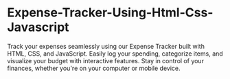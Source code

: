 # Expense-Tracker-Using-Html-Css-Javascript
Track your expenses seamlessly using our Expense Tracker built with HTML, CSS, and JavaScript. Easily log your spending, categorize items, and visualize your budget with interactive features. Stay in control of your finances, whether you're on your computer or mobile device.
